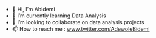 - 👋 Hi, I’m Abidemi
- 🌱 I’m currently learning Data Analysis
- 💞️ I’m looking to collaborate on data analysis projects
- 📫 How to reach me :
www.twitter.com/AdewoleBidemi
          
 

<!---
Abidemiseyi/Abidemiseyi is a ✨ special ✨ repository because its `README.md` (this file) appears on your GitHub profile.
You can click the Preview link to take a look at your changes.
--->
